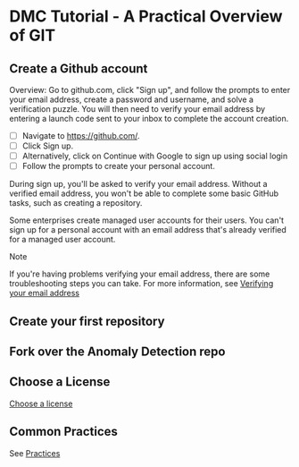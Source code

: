 # DMC Tutorial - A Practical Overview of GIT

## Create a Github account
Overview:  Go to github.com, click "Sign up", and follow the prompts to enter your email address, create a password and username, and solve a verification puzzle.  You will then need to verify your email address by entering a launch code sent to your inbox to complete the account creation.

- [ ] Navigate to https://github.com/.
- [ ] Click Sign up.
- [ ] Alternatively, click on Continue with Google to sign up using social login
- [ ] Follow the prompts to create your personal account.

During sign up, you'll be asked to verify your email address. Without a verified email address, you won't be able to complete some basic GitHub tasks, such as creating a repository.

Some enterprises create managed user accounts for their users. You can't sign up for a personal account with an email address that's already verified for a managed user account.

> [!NOTE]
> If you're having problems verifying your email address, there are some troubleshooting steps you can take. For more information, see 
> <a href="https://docs.github.com/en/account-and-profile/how-tos/setting-up-and-managing-your-personal-account-on-github/managing-email-preferences">Verifying your email address</a>
<p>
<p>
  
## Create your first repository

## Fork over the Anomaly Detection repo 

## Choose a License

[Choose a license](https://choosealicense.com/)

## Common Practices

See [Practices](https://github.com/redhat-na-ssa/demo-ai-gitops-catalog/blob/main/docs/practices/index.md)
